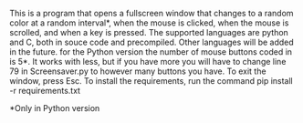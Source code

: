 This is a program that opens a fullscreen window that changes to a random color at a random interval*, when the mouse is clicked, when the mouse is scrolled, and when a key is pressed. 
The supported languages are python and C, both in souce code and precompiled. Other languages will be added in the future.
for the Python version the number of mouse buttons coded in is 5*. It works with less, but if you have more you will have to change line 79 in Screensaver.py to however many buttons you have.
To exit the window, press Esc.
To install the requirements, run the command pip install -r requirements.txt


*Only in Python version
